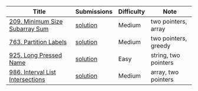|Title|Submissions|Difficulty|Note|
|------|------|------|------|
[209. Minimum Size Subarray Sum](https://leetcode.com/problems/minimum-size-subarray-sum/)|[solution](https://github.com/zybotian/leetcode/blob/master/src/main/java/twopointers/MinSubArrayLen.java)|Medium|two pointers, array|
[763. Partition Labels](https://leetcode.com/problems/partition-labels/)|[solution](https://github.com/zybotian/leetcode/blob/master/src/main/java/twopointers/PartitionLabels.java)|Medium|two pointers, greedy|
[925. Long Pressed Name](https://leetcode.com/problems/long-pressed-name/)|[solution](https://github.com/zybotian/leetcode/blob/master/src/main/java/twopointers/IsLongPressedName.java)|Easy|string, two pointers|
[986. Interval List Intersections](https://leetcode.com/problems/interval-list-intersections/)|[solution](https://github.com/zybotian/leetcode/blob/master/src/main/java/twopointers/IntervalIntersection.java)|Medium|array, two pointers|
